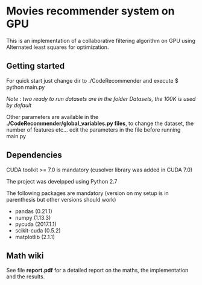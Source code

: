 # Movies recommender system on GPU #

This is an implementation of a collaborative filtering algorithm on GPU using Alternated least squares for optimization.

## Getting started ##

For quick start just change dir to ./CodeRecommender and execute $ python main.py

*Note : two ready to run datasets are in the folder Datasets, the 100K is used by default*

Other parameters are available in the **./CodeRecommender/global_variables.py files**, to change the dataset, the number of features etc... edit the parameters in the file before running main.py

## Dependencies ##

CUDA toolkit >= 7.0 is mandatory (cusolver library was added in CUDA 7.0)

The project was develpped using Python 2.7

The following packages are mandatory (version on my setup is in parenthesis but other versions should work)

* pandas (0.21.1)
* numpy (1.13.3)
* pycuda (2017.1.1)
* scikit-cuda (0.5.2)
* matplotlib (2.1.1)

## Math wiki ##

See file **report.pdf** for a detailed report on the maths, the implementation and the results.



